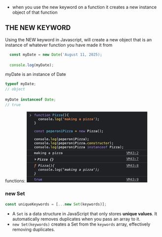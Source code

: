 
- when you use the new keyword on a function it creates a new instance object of that function
## **THE NEW KEYWORD**

Using the NEW keyword in Javascript, will create a new object that is an instance of whatever function you have made it from

```js
  const myDate = new Date('August 11, 2025);

  console.log(myDate);
```

myDate is an instance of Date

```js
typeof myDate;
// object

myDate instanceof Date;
// true
```

functions: ![newKeyword](https://github.com/CsarGomez/beginnersJavascriptNotes/raw/master/img/newKeyword.png)


### new Set
```js
const uniqueKeywords = [...new Set(keywords)];
```
- A `Set` is a data structure in JavaScript that only stores **unique values**. It automatically removes duplicates when you pass an array to it.
- `new Set(keywords)` creates a Set from the `keywords` array, effectively removing duplicates.


